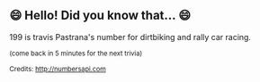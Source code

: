 ## 😄 Hello! Did you know that... 😄
199 is travis Pastrana's number for dirtbiking and rally car racing.

<sup>(come back in 5 minutes for the next trivia)</sup>


<sup>Credits: http://numbersapi.com</sup>
